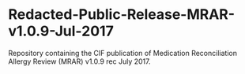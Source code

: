 # Redacted-Public-Release-MRAR-v1.0.9-Jul-2017
Repository containing the CIF publication of Medication Reconciliation Allergy Review (MRAR) v1.0.9 rec July 2017.
